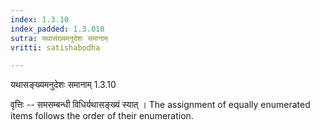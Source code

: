 ```yaml
---
index: 1.3.10
index_padded: 1.3.010
sutra: यथासंख्यमनुदेशः समानाम्
vritti: satishabodha

---
```

 यथासङ्ख्यमनुदेशः समानाम् 1.3.10 


वृत्तिः -- समसम्बन्धी विधिर्यथासङ्ख्यं स्यात् । The assignment of equally enumerated items follows the order of their enumeration. 